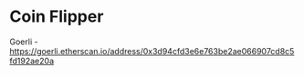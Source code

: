 # Coin Flipper
 
Goerli - https://goerli.etherscan.io/address/0x3d94cfd3e6e763be2ae066907cd8c5fd192ae20a